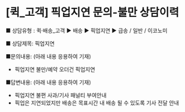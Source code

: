 # [퀵_고객] 픽업지연 문의-불만 상담이력

■ 상담유형 : 퀵·배송\_고객 ▶ 배송 ▶ 픽업지연 ▶ 급송 / 일반 / 이코노미

■ 상담제목: 픽업지연

■문의내용: (아래 내용 응용하여 기재)  
- 픽업지연 불만/예약 오더건 픽업지연

■답변내용: (아래 내용 응용하여 기재)  
- 픽업지연 불편 사과/기사 패널티 부여안내   
- 픽업은 지연되었지만 배송은 목표시간 내 배송 될 수 있도록 기사 전달 안내